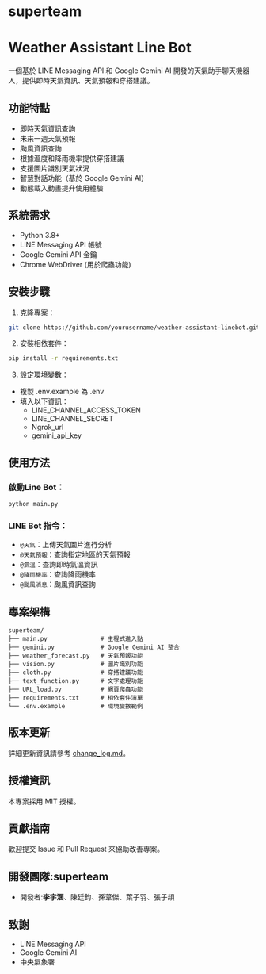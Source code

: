# superteam
# Weather Assistant Line Bot

一個基於 LINE Messaging API 和 Google Gemini AI 開發的天氣助手聊天機器人，提供即時天氣資訊、天氣預報和穿搭建議。

## 功能特點

- 即時天氣資訊查詢
- 未來一週天氣預報
- 颱風資訊查詢
- 根據溫度和降雨機率提供穿搭建議
- 支援圖片識別天氣狀況
- 智慧對話功能（基於 Google Gemini AI）
- 動態載入動畫提升使用體驗

## 系統需求

- Python 3.8+
- LINE Messaging API 帳號
- Google Gemini API 金鑰
- Chrome WebDriver (用於爬蟲功能)

## 安裝步驟

1. 克隆專案：
```bash
git clone https://github.com/yourusername/weather-assistant-linebot.git
```

2. 安裝相依套件：
```bash
pip install -r requirements.txt
```

3. 設定環境變數：
- 複製 .env.example 為 .env
- 填入以下資訊：
    - LINE_CHANNEL_ACCESS_TOKEN
    - LINE_CHANNEL_SECRET
    - Ngrok_url
    - gemini_api_key


## 使用方法

### 啟動Line Bot：
```bash
python main.py
```
### LINE Bot 指令：
- `@天氣`：上傳天氣圖片進行分析
- `@天氣預報`：查詢指定地區的天氣預報
- `@氣溫`：查詢即時氣溫資訊
- `@降雨機率`：查詢降雨機率
- `@颱風消息`：颱風資訊查詢

## 專案架構
```
superteam/
├── main.py               # 主程式進入點
├── gemini.py             # Google Gemini AI 整合
├── weather_forecast.py   # 天氣預報功能
├── vision.py             # 圖片識別功能
├── cloth.py              # 穿搭建議功能
├── text_function.py      # 文字處理功能
├── URL_load.py           # 網頁爬蟲功能
├── requirements.txt      # 相依套件清單
└── .env.example          # 環境變數範例
```
## 版本更新
詳細更新資訊請參考 [change_log.md](change_log.md)。

## 授權資訊
本專案採用 MIT 授權。

## 貢獻指南
歡迎提交 Issue 和 Pull Request 來協助改善專案。

## 開發團隊:superteam
- 開發者:**李宇涵**、陳廷鈞、孫葦傑、葉子羽、張子頡

## 致謝
- LINE Messaging API
- Google Gemini AI
- 中央氣象署


